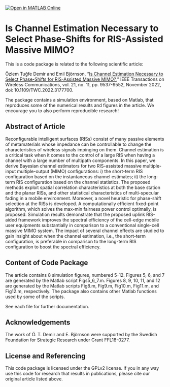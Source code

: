 [![Open in MATLAB Online](https://www.mathworks.com/images/responsive/global/open-in-matlab-online.svg)](https://matlab.mathworks.com/open/github/v1?repo=emilbjornson/RIS-massive-MIMO)

Is Channel Estimation Necessary to Select Phase-Shifts for RIS-Assisted Massive MIMO?
==================

This is a code package is related to the following scientific article:

Özlem Tuğfe Demir and Emil Björnson, “[Is Channel Estimation Necessary to Select Phase-Shifts for RIS-Assisted Massive MIMO?](https://ieeexplore.ieee.org/document/9786573
),” IEEE Transactions on Wireless Communications, vol. 21, no. 11, pp. 9537-9552, November 2022, doi: 10.1109/TWC.2022.3177700.

The package contains a simulation environment, based on Matlab, that reproduces some of the numerical results and figures in the article. We encourage you to also perform reproducible research!


## Abstract of Article

Reconfigurable intelligent surfaces (RISs) consist of many passive elements of metamaterials whose impedance can be controllable to change the characteristics of wireless signals impinging on them. Channel estimation is a critical task when it comes to the control of a large RIS when having a channel with a large number of multipath components. In this paper, we derive Bayesian channel estimators for two RIS-assisted massive multiple-input multiple-output (MIMO) configurations: i) the short-term RIS configuration based on the instantaneous channel estimates; ii) the long-term RIS configuration based on the channel statistics. The proposed methods exploit spatial correlation characteristics at both the base station and the planar RISs, and other statistical characteristics of multi-specular fading in a mobile environment. Moreover, a novel heuristic for phase-shift selection at the RISs is developed. A computationally efficient fixed-point algorithm, which solves the max-min fairness power control optimally, is proposed. Simulation results demonstrate that the proposed uplink RIS-aided framework improves the spectral efficiency of the cell-edge mobile user equipments substantially in comparison to a conventional single-cell massive MIMO system. The impact of several channel effects are studied to gain insight about when the channel estimation, i.e., the short-term configuration, is preferable in comparison to the long-term RIS configuration to boost the spectral efficiency.

## Content of Code Package

The article contains 8 simulation figures, numbered 5-12. Figures 5, 6, and 7 are generated by the Matlab script Figs5_6_7.m. Figures 8, 9, 10, 11, and 12 are generated by the Matlab scripts Fig8.m, Fig9.m, Fig10.m, Fig11.m, and Fig12.m, respectively. The package also contains other Matlab functions used by some of the scripts.



See each file for further documentation.

## Acknowledgements

The work of Ö. T. Demir and E. Björnson were supported by the Swedish Foundation for Strategic Research under Grant FFL18-0277. 

## License and Referencing

This code package is licensed under the GPLv2 license. If you in any way use this code for research that results in publications, please cite our original article listed above.
